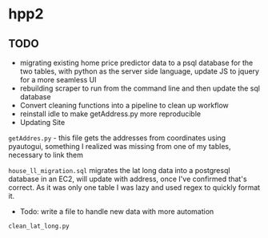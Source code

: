 # hpp2

## TODO
- migrating existing home price predictor data to a psql database for the two tables, with python as the server side language, update JS to jquery for a more seamless UI
- rebuilding scraper to run from the command line and then update the sql database
- Convert cleaning functions into a pipeline to clean up workflow
- reinstall idle to make getAddress.py more reproducible
- Updating Site


`getAddres.py` - this file gets the addresses from coordinates using pyautogui, something I realized was missing from one of my tables, necessary to link them

`house_ll_migration.sql` migrates the lat long data into a postgresql database in an EC2, will update with address, once I've confirmed that's correct.
As it was only one table I was lazy and used regex to quickly format it. 
- Todo: write a file to handle new data with more automation

`clean_lat_long.py` 
